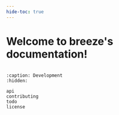 ```yaml
---
hide-toc: true
---
```


# Welcome to breeze's documentation!

```{include} ../README.md

```

```{toctree}
:caption: Development
:hidden:

api
contributing
todo
license
```
